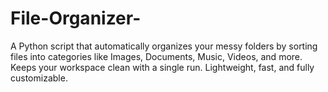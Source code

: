 # File-Organizer-
A Python script that automatically organizes your messy folders by sorting files into categories like Images, Documents, Music, Videos, and more. Keeps your workspace clean with a single run. Lightweight, fast, and fully customizable. 
